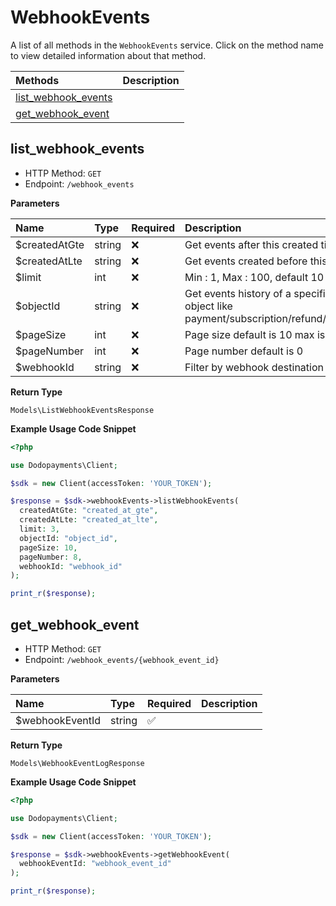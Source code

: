 # WebhookEvents

A list of all methods in the `WebhookEvents` service. Click on the method name to view detailed information about that method.

| Methods | Description |
| :------ | :---------- |
|[list_webhook_events](#list_webhook_events)|  |
|[get_webhook_event](#get_webhook_event)|  |

## list_webhook_events


- HTTP Method: `GET`
- Endpoint: `/webhook_events`

**Parameters**

| Name    | Type| Required | Description |
| :-------- | :----------| :----------| :----------|
| $createdAtGte | string | ❌ | Get events after this created time |
| $createdAtLte | string | ❌ | Get events created before this time |
| $limit | int | ❌ | Min : 1, Max : 100, default 10 |
| $objectId | string | ❌ | Get events history of a specific object like payment/subscription/refund/dispute |
| $pageSize | int | ❌ | Page size default is 10 max is 100 |
| $pageNumber | int | ❌ | Page number default is 0 |
| $webhookId | string | ❌ | Filter by webhook destination |

**Return Type**

`Models\ListWebhookEventsResponse`

**Example Usage Code Snippet**
```php
<?php

use Dodopayments\Client;

$sdk = new Client(accessToken: 'YOUR_TOKEN');

$response = $sdk->webhookEvents->listWebhookEvents(
  createdAtGte: "created_at_gte",
  createdAtLte: "created_at_lte",
  limit: 3,
  objectId: "object_id",
  pageSize: 10,
  pageNumber: 8,
  webhookId: "webhook_id"
);

print_r($response);
```

## get_webhook_event


- HTTP Method: `GET`
- Endpoint: `/webhook_events/{webhook_event_id}`

**Parameters**

| Name    | Type| Required | Description |
| :-------- | :----------| :----------| :----------|
| $webhookEventId | string | ✅ |  |

**Return Type**

`Models\WebhookEventLogResponse`

**Example Usage Code Snippet**
```php
<?php

use Dodopayments\Client;

$sdk = new Client(accessToken: 'YOUR_TOKEN');

$response = $sdk->webhookEvents->getWebhookEvent(
  webhookEventId: "webhook_event_id"
);

print_r($response);
```




<!-- This file was generated by liblab | https://liblab.com/ -->